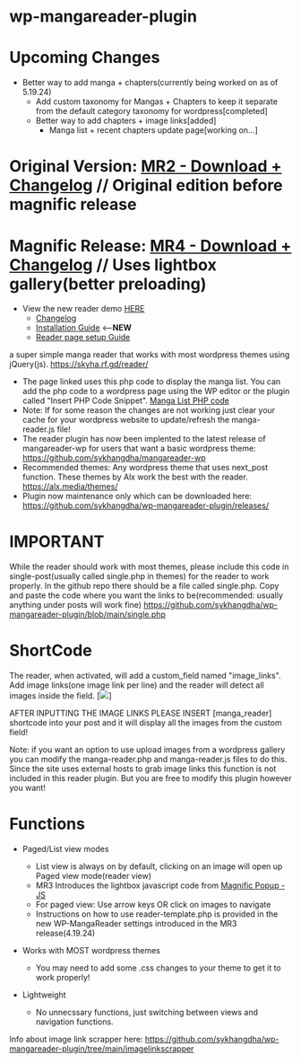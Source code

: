 # wp-mangareader-plugin

# Upcoming Changes
- Better way to add manga + chapters(currently being worked on as of 5.19.24)
	- Add custom taxonomy for Mangas + Chapters to keep it separate from the default category taxonomy for wordpress[completed]
	- Better way to add chapters + image links[added]
        - Manga list + recent chapters update page[working on...]


# Original Version: [MR2 - Download + Changelog](http://github.com/sykhangdha/wp-mangareader-plugin/releases/tag/Maintenance/ "MR4 - Download + Changelog") // Original edition before magnific release

# Magnific Release: [MR4 - Download + Changelog](http://github.com/sykhangdha/wp-mangareader-plugin/releases/tag/MR4/ "MR4 - Download + Changelog") // Uses lightbox gallery(better preloading)
- View the new reader demo [HERE](https://skyha.rf.gd/choujin-x-6/ "New Reader DEMO")
	- [Changelog](https://skyha.rf.gd/project-releases/#tab-5791 "Changelog")
	- [Installation Guide](https://skyha.rf.gd/project-releases/#tab-5792 "Installation Guide") <--**NEW**
	- [Reader page setup Guide](https://skyha.rf.gd/project-releases/#tab-5793 "Reader page setup Guide")

a super simple manga reader that works with most wordpress themes using jQuery(js).
https://skyha.rf.gd/reader/

* The page linked uses this php code to display the manga list. You can add the php code to a wordpress page using the WP editor or the plugin called "Insert PHP Code Snippet". [Manga List PHP code](https://github.com/sykhangdha/wp-mangareader-plugin/blob/main/reader-example.php)
* Note: If for some reason the changes are not working just clear your cache for your wordpress website to update/refresh the manga-reader.js file!
* The reader plugin has now been implented to the latest release of mangareader-wp for users that want a basic wordpress theme: https://github.com/sykhangdha/mangareader-wp
* Recommended themes: Any wordpress theme that uses next_post function. These themes by Alx work the best with the reader. https://alx.media/themes/
* Plugin now maintenance only which can be downloaded here: https://github.com/sykhangdha/wp-mangareader-plugin/releases/



# IMPORTANT

While the reader should work with most themes, please include this code in single-post(usually called single.php in themes) for the reader to work properly.
In the github repo there should be a file called single.php. Copy and paste the code where you want the links to be(recommended: usually anything under posts will work fine) https://github.com/sykhangdha/wp-mangareader-plugin/blob/main/single.php

# ShortCode
The reader, when activated, will add a custom_field named "image_links". Add image links(one image link per line) and the reader will detect all images inside the field.
[<img src="http://i.epvpimg.com/t1RIcab.png">]

AFTER INPUTTING THE IMAGE LINKS PLEASE INSERT [manga_reader] shortcode into your post and it will display all the images from the custom field!

Note: if you want an option to use upload images from a wordpress gallery you can modify the manga-reader.php and manga-reader.js files to do this. Since the site uses external hosts to grab image links this function is not included in this reader plugin. But you are free to modify this plugin however you want! 

# Functions
  * Paged/List view modes
      * List view is always on by default, clicking on an image will open up Paged view mode(reader view)
      * MR3 Introduces the lightbox javascript code from [Magnific Popup - JS](https://dimsemenov.com/plugins/magnific-popup/ "Magnific Popup - JS")
      * For paged view: Use arrow keys OR click on images to navigate
      * Instructions on how to use reader-template.php is provided in the new WP-MangaReader settings introduced in the MR3 release(4.19.24)

  * Works with MOST wordpress themes
      * You may need to add some .css changes to your theme to get it to work properly!
  * Lightweight
      * No unnecssary functions, just switching between views and navigation functions.
      

Info about image link scrapper here: https://github.com/sykhangdha/wp-mangareader-plugin/tree/main/imagelinkscrapper
     
     

